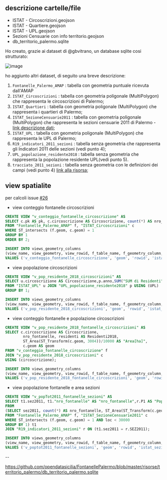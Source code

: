 ## descrizione cartelle/file

- ISTAT - Circoscrizioni.geojson
- ISTAT - Quartiere.geojson
- ISTAT - UPL.geojson
- Sezioni Censuarie con info territorio.geojson
- db_territorio_palermo.sqlite

Ho creato, grazie ai dataset di @gbvitrano, un database sqlite cosi strutturato:

![image](https://user-images.githubusercontent.com/7631137/64490465-456be080-d25d-11e9-8533-ab04cd67f627.png)

ho aggiunto altri dataset, di seguito una breve descrizione:

1. `Fontanelle_Palermo_AMAP` : tabella con geometria puntuale ricevuta dall'AMAP
2. `ISTAT_Circoscrizioni` : tabella con geometria poligonale (MultiPolygon)  che rappresenta le circoscrizioni di Palermo;
3. `ISTAT_Quartieri` : tabella con geometria poligonale (MultiPolygon)  che rappresenta i quartieri di Palermo;
4. `ISTAT_SezioneCensuarie2011` : tabella con geometria poligonale (MultiPolygon)  che rappresenta le sezioni censuarie 2011 di Palermo - [link descrizione dati](https://www.istat.it/it/files/2013/11/2015.04.28-Descrizione-dati-Pubblicazione.pdf);
5. `ISTAT_UPL` : tabella con geometria poligonale (MultiPolygon)  che rappresenta le UPL di Palermo;
6. `R19_indicatori_2011_sezioni` : tabella senza geometria che rappresenta gli Indicatori 2011 delle sezioni (vedi punto 4);
7. `UPL_popolazione_residente2018` : tabella senza geometria che rappresenta la popolazione residente UPL(vedi punto 5).
8. `tracciato_2011_sezioni` : tabella senza geometria con le definizioni dei campi (vedi punto 4) [link alla risorsa](https://www.istat.it/it/archivio/104317);

## view spatialite 

per calcoli issue [#26](https://github.com/opendatasicilia/FontanellePalermo/issues/26)

- view conteggio fontanelle circoscrizioni

```sql
CREATE VIEW "v_conteggio_fontanelle_circoscrizione" AS
SELECT c.pk AS pk, c.circoscrizione AS Circoscrizione, count(*) AS nro_fontanelle, c.geom AS geom
FROM "Fontanelle_Palermo_AMAP" f, "ISTAT_Circoscrizioni" c
WHERE ST_intersects (f.geom, c.geom) = 1
GROUP BY 1
ORDER BY 2;

INSERT INTO views_geometry_columns
(view_name, view_geometry, view_rowid, f_table_name, f_geometry_column, read_only)
VALUES ('v_conteggio_fontanelle_circoscrizione', 'geom', 'rowid', 'istat_circoscrizioni', 'geom',1);
```

- view popolazione circoscrizioni
  
```sql
CREATE VIEW "v_pop_residente_2018_circoscrizioni" AS
SELECT u.circoscrizione AS Circoscrizione,p.anno,SUM("SUM di Residenti") AS Residenti,ST_Union(u.geom) AS geom
FROM "ISTAT_UPL" u JOIN "UPL_popolazione_residente2018" p USING (UPL)
GROUP BY 1;

INSERT INTO views_geometry_columns
(view_name, view_geometry, view_rowid, f_table_name, f_geometry_column, read_only)
VALUES ('v_pop_residente_2018_circoscrizioni', 'geom', 'rowid', 'istat_upl', 'geom',1);
```

- view conteggio fontanelle e popolazione circoscrizioni
  
```sql
CREATE VIEW "v_pop_residente_2018_fontanelle_circoscrizioni" AS
SELECT c.circoscrizione AS Circoscrizione, 
		nro_fontanelle, residenti AS Residenti2018,
		ST_Area(ST_Transform(c.geom, 3004))/10000 AS "Area[ha]",
		c.geom AS geom
FROM "v_conteggio_fontanelle_circoscrizione" f 
JOIN "v_pop_residente_2018_circoscrizioni" c 
USING (circoscrizione);

INSERT INTO views_geometry_columns
(view_name, view_geometry, view_rowid, f_table_name, f_geometry_column, read_only)
VALUES ('v_pop_residente_2018_fontanelle_circoscrizioni', 'geom', 'rowid', 'istat_upl', 'geom',1);
```

- view popolazione fontanelle e area sezioni
  
```sql
CREATE VIEW "v_popTot2011_fontanelle_sezioni" AS
SELECT t1.sez2011, t1."nro_fontanelle" AS "nro_fontanelle",r.P1 AS "PopTot2011",t1."Area[ha]" AS "Area[ha]", c.geom AS geom
FROM 
(SELECT sez2011, count(*) AS nro_fontanelle, ST_Area(ST_Transform(c.geom, 3004))/10000 AS "Area[ha]",c.geom
FROM "Fontanelle_Palermo_AMAP" f, "ISTAT_SezioneCensuarie2011" c
WHERE ST_intersects (f.geom, c.geom) = 1 AND loc < 30000
GROUP BY 1) t1
JOIN "R19_indicatori_2011_sezioni" r ON (t1.sez2011 = r.SEZ2011);

INSERT INTO views_geometry_columns
(view_name, view_geometry, view_rowid, f_table_name, f_geometry_column, read_only)
VALUES ('v_poptot2011_fontanelle_sezioni', 'geom', 'rowid', 'istat_sezionecensuarie2011', 'geom',1);
```

--

https://github.com/opendatasicilia/FontanellePalermo/blob/master/risorse/territorio_palermo/db_territorio_palermo.sqlite

